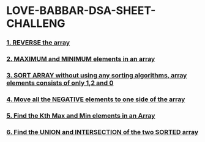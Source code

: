 # LOVE-BABBAR-DSA-SHEET-CHALLENG
<h3><a href="https://github.com/99monisha/LOVE-BABBAR-DSA-SHEET-CHALLENG/blob/master/ARRAYS/1.Reverse%20Array/reverse.cpp">1. REVERSE the array</a></h3>
<h3><a href="https://github.com/99monisha/LOVE-BABBAR-DSA-SHEET-CHALLENG/blob/master/ARRAYS/maxmin/maxmin.cpp">2. MAXIMUM and MINIMUM elements in an array</a></h3>
<h3><a href="https://github.com/99monisha/LOVE-BABBAR-DSA-SHEET-CHALLENG/blob/master/ARRAYS/sort%20array%20without%20sorting%20algo/sort.cpp">3. SORT ARRAY without  using any sorting algorithms, array elements consists of only 1,2 and 0</a></h3>
<h3><a href="https://github.com/99monisha/LOVE-BABBAR-DSA-SHEET-CHALLENG/blob/master/ARRAYS/move%20neg/move.cpp">4. Move all the NEGATIVE elements to one side of the array</a></h3>
<h3><a href="https://github.com/99monisha/LOVE-BABBAR-DSA-SHEET-CHALLENG/blob/master/ARRAYS/kth%20max%20min/maxmin.cpp">5. Find the Kth Max and Min elements in an Array</a></h3>
<h3><a href="https://github.com/99monisha/LOVE-BABBAR-DSA-SHEET-CHALLENG/blob/master/ARRAYS/union%20and%20intersection/uniinter.cpp">6. Find the UNION and INTERSECTION of the two SORTED array</a></h3>
<h3><a href=""></a></h3>
<h3><a href=""></a></h3>
<h3><a href=""></a></h3>
<h3><a href=""></a></h3>
<h3><a href=""></a></h3>
<h3><a href=""></a></h3>
<h3><a href=""></a></h3>
<h3><a href=""></a></h3>
<h3><a href=""></a></h3>
<h3><a href=""></a></h3>
<h3><a href=""></a></h3>
<h3><a href=""></a></h3>
<h3><a href=""></a></h3>
<h3><a href=""></a></h3>
<h3><a href=""></a></h3>
<h3><a href=""></a></h3>
<h3><a href=""></a></h3>
<h3><a href=""></a></h3>
<h3><a href=""></a></h3>
<h3><a href=""></a></h3>
<h3><a href=""></a></h3>
<h3><a href=""></a></h3>
<h3><a href=""></a></h3>
<h3><a href=""></a></h3>
<h3><a href=""></a></h3>
<h3><a href=""></a></h3>
<h3><a href=""></a></h3>
<h3><a href=""></a></h3>
<h3><a href=""></a></h3>
<h3><a href=""></a></h3>
<h3><a href=""></a></h3>
<h3><a href=""></a></h3>
<h3><a href=""></a></h3>
<h3><a href=""></a></h3>
<h3><a href=""></a></h3>
<h3><a href=""></a></h3>
<h3><a href=""></a></h3>
<h3><a href=""></a></h3>
<h3><a href=""></a></h3>
<h3><a href=""></a></h3>
<h3><a href=""></a></h3>
<h3><a href=""></a></h3>
<h3><a href=""></a></h3>
<h3><a href=""></a></h3>
<h3><a href=""></a></h3>
<h3><a href=""></a></h3>

